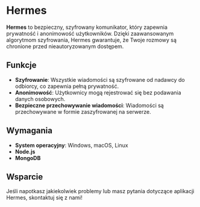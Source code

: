 # Hermes

**Hermes** to bezpieczny, szyfrowany komunikator, który zapewnia prywatność i anonimowość użytkowników. Dzięki zaawansowanym algorytmom szyfrowania, Hermes gwarantuje, że Twoje rozmowy są chronione przed nieautoryzowanym dostępem.


## Funkcje

- **Szyfrowanie**: Wszystkie wiadomości są szyfrowane od nadawcy do odbiorcy, co zapewnia pełną prywatność.
- **Anonimowość**: Użytkownicy mogą rejestrować się bez podawania danych osobowych.
- **Bezpieczne przechowywanie wiadomości**: Wiadomości są przechowywane w formie zaszyfrowanej na serwerze.


## Wymagania

- **System operacyjny**: Windows, macOS, Linux
- **Node.js**
- **MongoDB**


## Wsparcie

Jeśli napotkasz jakiekolwiek problemy lub masz pytania dotyczące aplikacji Hermes, skontaktuj się z nami!
